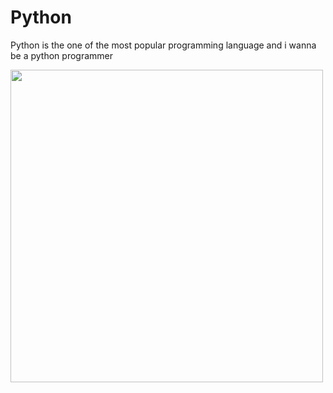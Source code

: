 # Python

Python is the one of the most popular programming language and i wanna be a python programmer


<img src="https://techstack-generator.vercel.app/python-icon.svg" width="500" height="500">
